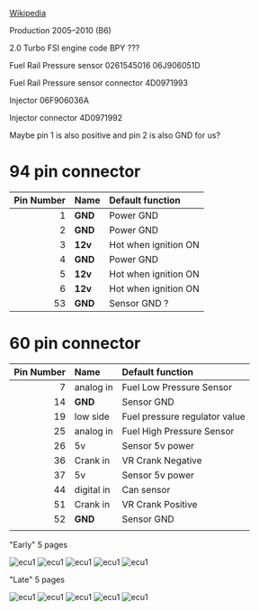 

[Wikipedia](https://en.wikipedia.org/wiki/Volkswagen_Passat_%28B6%29)

Production	2005–2010 (B6)

2.0 Turbo FSI engine code BPY ???

Fuel Rail Pressure sensor 0261545016 06J906051D

Fuel Rail Pressure sensor connector 4D0971993

Injector 06F906036A

Injector connector 4D0971992

Maybe pin 1 is also positive and pin 2 is also GND for us?

# 94 pin connector

|Pin Number|Name   | Default function                   |
| ---:|:---------- |:------------------------------------ |
| 1   | **GND**    |  Power GND                            |
| 2   | **GND**    |  Power GND                            |
| 3   | **12v**    |  Hot when ignition ON                 |
| 4   | **GND**    |  Power GND                            |
| 5   | **12v**    |  Hot when ignition ON                 |
| 6   | **12v**    |  Hot when ignition ON                 |
| 53  | **GND**    |  Sensor GND ?                         |


# 60 pin connector
|Pin Number|Name   | Default function                      |
| ---:|:---------- |:------------------------------------  |
| 7   | analog in  | Fuel Low Pressure Sensor              |
| 14  | **GND**    | Sensor GND                            |
| 19  | low side   | Fuel pressure regulator value         |
| 25  | analog in  | Fuel High Pressure Sensor             |
| 26  | 5v         | Sensor 5v power                       |
| 36  | Crank in   | VR Crank Negative                     |
| 37  | 5v         | Sensor 5v power                       |
| 44  | digital in | Can sensor                            |
| 51  | Crank in   | VR Crank Positive                     |
| 52  | **GND**    | Sensor GND                            |
|     |            | |

"Early" 5 pages

![ecu1](oem_docs/VW/2006_Passat/2006_passat_2.0t_early_1_5.png)
![ecu1](oem_docs/VW/2006_Passat/2006_passat_2.0t_early_2_5.png)
![ecu1](oem_docs/VW/2006_Passat/2006_passat_2.0t_early_3_5.png)
![ecu1](oem_docs/VW/2006_Passat/2006_passat_2.0t_early_4_5.png)
![ecu1](oem_docs/VW/2006_Passat/2006_passat_2.0t_early_5_5.png)

"Late" 5 pages

![ecu1](oem_docs/VW/2006_Passat/2006_passat_2.0t_late_1_5.png)
![ecu1](oem_docs/VW/2006_Passat/2006_passat_2.0t_late_2_5.png)
![ecu1](oem_docs/VW/2006_Passat/2006_passat_2.0t_late_3_5.png)
![ecu1](oem_docs/VW/2006_Passat/2006_passat_2.0t_late_4_5.png)
![ecu1](oem_docs/VW/2006_Passat/2006_passat_2.0t_late_5_5.png)

